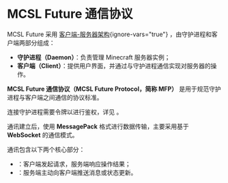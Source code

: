 # MCSL Future 通信协议

MCSL Future 采用 [客户端-服务器架构](https://zh.wikipedia.org/wiki/%E5%AE%A2%E6%88%B7%E7%AB%AF-%E6%9C%8D%E5%8A%A1%E5%99%A8%E6%9E%B6%E6%9E%84){ignore-vars="true"} ，由守护进程和客户端两部分组成：

- **守护进程（Daemon）**：负责管理 Minecraft 服务器实例；
- **客户端（Client）**：提供用户界面，并通过与守护进程通信实现对服务器的操作。

**MCSL Future 通信协议（MCSL Future Protocol，简称 MFP）** 是用于规范守护进程与客户端之间通信的协议标准。

连接守护进程需要令牌以进行鉴权，详见 **[](mfp-connection.md)**。

通讯建立后，使用 **MessagePack** 格式进行数据传输，主要采用基于 **WebSocket** 的通信模式。

通讯包含以下两个核心部分：

- **[](mfp-action.md)**：客户端发起请求，服务端响应操作结果；
- **[](mfp-event.md)**：服务端主动向客户端推送消息或状态更新。

